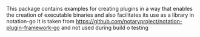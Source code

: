 This package contains examples for creating plugins in a way that enables the creation of executable binaries and
also facilitates its use as a library in notation-go
It is taken from  https://github.com/notaryproject/notation-plugin-framework-go and not used during build o testing 